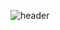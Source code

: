 ![header](https://capsule-render.vercel.app/api?type=waving&color=gradient&height=200&section=header&customColorList=0,2,3&text=Ahyeong%20Jeong&fontSize=60&fontAlignY=40)
